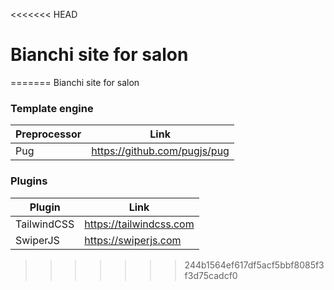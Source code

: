 <<<<<<< HEAD
# Bianchi site for salon
=======
Bianchi site for salon

### Template engine

| Preprocessor | Link |
| ------ | ------ |
| Pug | https://github.com/pugjs/pug |

### Plugins

| Plugin | Link |
| ------ | ------ |
| TailwindCSS | https://tailwindcss.com |
| SwiperJS | https://swiperjs.com |



>>>>>>> 244b1564ef617df5acf5bbf8085f3f3d75cadcf0
